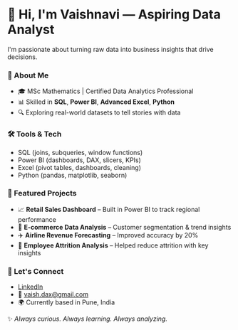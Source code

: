 # 👋 Hi, I'm Vaishnavi — Aspiring Data Analyst

I'm passionate about turning raw data into business insights that drive decisions.

### 💼 About Me
- 🎓 MSc Mathematics | Certified Data Analytics Professional
- 📊 Skilled in **SQL**, **Power BI**, **Advanced Excel**, **Python**
- 🔍 Exploring real-world datasets to tell stories with data

### 🛠️ Tools & Tech
- SQL (joins, subqueries, window functions)
- Power BI (dashboards, DAX, slicers, KPIs)
- Excel (pivot tables, dashboards, cleaning)
- Python (pandas, matplotlib, seaborn)

### 📁 Featured Projects
- 📈 **Retail Sales Dashboard** – Built in Power BI to track regional performance
- 🛒 **E-commerce Data Analysis** – Customer segmentation & trend insights
- ✈️ **Airline Revenue Forecasting** – Improved accuracy by 20%
- 👥 **Employee Attrition Analysis** – Helped reduce attrition with key insights

### 🧩 Let's Connect

- [LinkedIn](https://www.linkedin.com/in/vaishnavi15aug)
- 📧 vaish.dax@gmail.com  
- 🌍 Currently based in Pune, India

✨ *Always curious. Always learning. Always analyzing.* 
